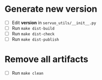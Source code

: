 # Generate new version

* [ ] Edit __version__ in `servuo_utils/__init__.py`
* [ ] Run `make dist-build`
* [ ] Run `make dist-check`
* [ ] Run `make dist-publish`

# Remove all artifacts

* [ ] Run `make clean`